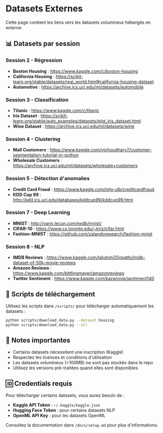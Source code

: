 # Datasets Externes

Cette page contient les liens vers les datasets volumineux hébergés en externe.

## 📊 Datasets par session

### Session 2 - Régression
- **Boston Housing** : https://www.kaggle.com/c/boston-housing
- **California Housing** : https://scikit-learn.org/stable/datasets/real_world.html#california-housing-dataset
- **Automotive** : https://archive.ics.uci.edu/ml/datasets/automobile

### Session 3 - Classification
- **Titanic** : https://www.kaggle.com/c/titanic
- **Iris Dataset** : https://scikit-learn.org/stable/auto_examples/datasets/plot_iris_dataset.html
- **Wine Dataset** : https://archive.ics.uci.edu/ml/datasets/wine

### Session 4 - Clustering
- **Mall Customers** : https://www.kaggle.com/vjchoudhary7/customer-segmentation-tutorial-in-python
- **Wholesale Customers** : https://archive.ics.uci.edu/ml/datasets/wholesale+customers

### Session 5 - Détection d'anomalies
- **Credit Card Fraud** : https://www.kaggle.com/mlg-ulb/creditcardfraud
- **KDD Cup 99** : http://kdd.ics.uci.edu/databases/kddcup99/kddcup99.html

### Session 7 - Deep Learning
- **MNIST** : http://yann.lecun.com/exdb/mnist/
- **CIFAR-10** : https://www.cs.toronto.edu/~kriz/cifar.html
- **Fashion-MNIST** : https://github.com/zalandoresearch/fashion-mnist

### Session 8 - NLP
- **IMDB Reviews** : https://www.kaggle.com/lakshmi25npathi/imdb-dataset-of-50k-movie-reviews
- **Amazon Reviews** : https://www.kaggle.com/bittlingmayer/amazonreviews
- **Twitter Sentiment** : https://www.kaggle.com/kazanova/sentiment140

## 🔧 Scripts de téléchargement

Utilisez les scripts dans `/scripts/` pour télécharger automatiquement les datasets :

```bash
python scripts/download_data.py --dataset housing
python scripts/download_data.py --all
```

## 📝 Notes importantes

- Certains datasets nécessitent une inscription (Kaggle)
- Respectez les licences et conditions d'utilisation
- Les datasets volumineux (>100MB) ne sont pas stockés dans le repo
- Utilisez les versions pré-traitées quand elles sont disponibles

## 🆔 Credentials requis

Pour télécharger certains datasets, vous aurez besoin de :

- **Kaggle API Token** : `~/.kaggle/kaggle.json`
- **Hugging Face Token** : pour certains datasets NLP
- **OpenML API Key** : pour les datasets OpenML

Consultez la documentation dans `/docs/setup.md` pour plus d'informations.
